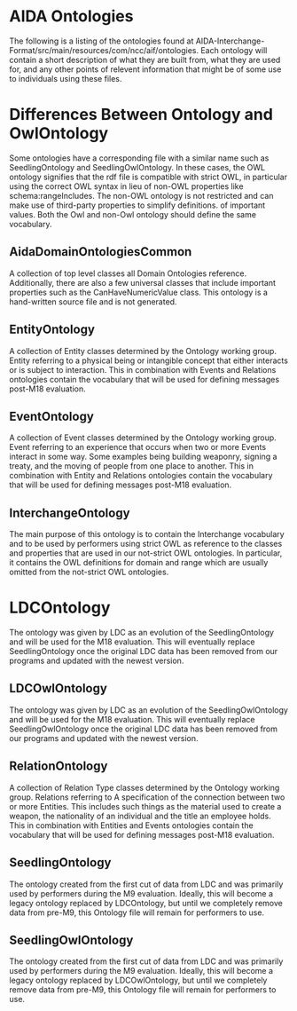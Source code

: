 # AIDA Ontologies

The following is a listing of the ontologies found at AIDA-Interchange-Format/src/main/resources/com/ncc/aif/ontologies.
Each ontology will contain a short description of what they are built from, what they are used for,
and any other points of relevent information that might be of some use to individuals using these files.

# Differences Between Ontology and OwlOntology

Some ontologies have a corresponding file with a similar name such as SeedlingOntology and SeedlingOwlOntology. In these
cases, the OWL ontology signifies that the rdf file is compatible with strict OWL, in particular using the correct OWL syntax
in lieu of non-OWL properties like schema:rangeIncludes. The non-OWL ontology is not restricted and can make use of third-party properties to simplify definitions.
of important values.  Both the Owl and non-Owl ontology should define the same vocabulary.

## AidaDomainOntologiesCommon

A collection of top level classes all Domain Ontologies reference.  Additionally, there are
also a few universal classes that include important properties such as the CanHaveNumericValue class.  This ontology is a hand-written source file and is not generated.

## EntityOntology

A collection of Entity classes determined by the Ontology working group.  Entity referring to
a physical being or intangible concept that either interacts or is subject to interaction.  This in combination with Events
and Relations ontologies contain the vocabulary that will be used for defining messages post-M18 evaluation.

## EventOntology

A collection of Event classes determined by the Ontology working group.  Event referring to
an experience that occurs when two or more Events interact in some way.  Some examples being building weaponry, signing a
treaty, and the moving of people from one place to another. This in combination with Entity
and Relations ontologies contain the vocabulary that will be used for defining messages post-M18 evaluation.

## InterchangeOntology

The main purpose of this ontology is to contain the Interchange vocabulary and to be used by performers using strict OWL
as reference to the classes and properties that are used in our not-strict OWL ontologies. In particular, it contains
the OWL definitions for domain and range which are usually omitted from the not-strict OWL ontologies.

# LDCOntology

The ontology was given by LDC as an evolution of the SeedlingOntology and will be used for the M18 evaluation.  This will eventually
replace SeedlingOntology once the original LDC data has been removed from our programs and updated with the newest version.

## LDCOwlOntology

The ontology was given by LDC as an evolution of the SeedlingOwlOntology and will be used for the M18 evaluation.  This will eventually
replace SeedlingOwlOntology once the original LDC data has been removed from our programs and updated with the newest version.

## RelationOntology

A collection of Relation Type classes determined by the Ontology working group.  Relations referring to
A specification of the connection between two or more Entities. This includes such things as the material used to create
a weapon, the nationality of an individual and the title an employee holds. This in combination with Entities
and Events ontologies contain the vocabulary that will be used for defining messages post-M18 evaluation.

## SeedlingOntology

The ontology created from the first cut of data from LDC and was primarily used by performers during the M9 evaluation.
Ideally, this will become a legacy ontology replaced by LDCOntology, but until we completely remove data from pre-M9, this
Ontology file will remain for performers to use.

## SeedlingOwlOntology

The ontology created from the first cut of data from LDC and was primarily used by performers during the M9 evaluation.
Ideally, this will become a legacy ontology replaced by LDCOwlOntology, but until we completely remove data from pre-M9, this
Ontology file will remain for performers to use.
